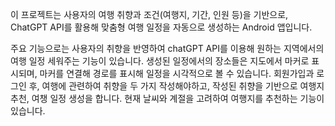 이 프로젝트는 사용자의 여행 취향과 조건(여행지, 기간, 인원 등)을 기반으로, ChatGPT API를 활용해 맞춤형 여행 일정을 자동으로 생성하는 Android 앱입니다.

주요 기능으로는 사용자의 취향을 반영하여 chatGPT API를 이용해 원하는 지역에서의 여행 일정 세워주는 기능이 있습니다.
생성된 일정에서의 장소들은 지도에서 마커로 표시되며, 마커를 연결해 경로를 표시해 일정을 시각적으로 볼 수 있습니다.
회원가입과 로그인 후, 여행에 관련하여 취향을 두 가지 작성해야하고, 작성된 취향을 기반으로 여행지 추천, 여챙 일정 생성을 합니다.
현재 날씨와 계절을 고려하여 여행지를 추천하는 기능이 있습니다.

